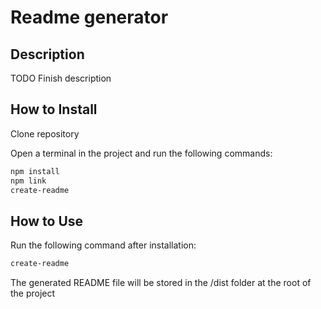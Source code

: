 # Readme generator

## Description

TODO Finish description


## How to Install

Clone repository

Open a terminal in the project and run the following commands:

```sh
npm install
npm link
create-readme
```

## How to Use

Run the following command after installation:
```sh
create-readme
``` 

The generated README file will be stored in the /dist folder at the root of the project
